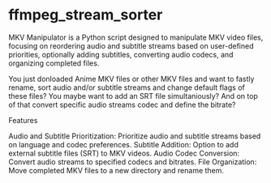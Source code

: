 # ffmpeg_stream_sorter

MKV Manipulator is a Python script designed to manipulate MKV video files, focusing on reordering audio and subtitle streams based on user-defined priorities, optionally adding subtitles, converting audio codecs, and organizing completed files.

You just donloaded Anime MKV files or other MKV files and want to fastly rename, sort audio and/or subtitle streams and change default flags of these files? You maybe want to add an SRT file simultaniously? And on top of that convert specific audio streams codec and define the bitrate? 

Features

Audio and Subtitle Prioritization: Prioritize audio and subtitle streams based on language and codec preferences.
Subtitle Addition: Option to add external subtitle files (SRT) to MKV videos.
Audio Codec Conversion: Convert audio streams to specified codecs and bitrates.
File Organization: Move completed MKV files to a new directory and rename them.
